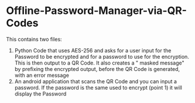 # Offline-Password-Manager-via-QR-Codes

This contains two files:
1. Python Code that uses AES-256 and asks for a user input for the Password to be encrypted and for a password to use for the encryption.  This is then output to a QR Code.  It also creates a " masked message" by prefixing the encrypted output, before the QR Code is generated, with an error message
2. An android application that scans the QR Code and you can input a password.  If the password is the same used to encrypt (point 1) it will display the Password
